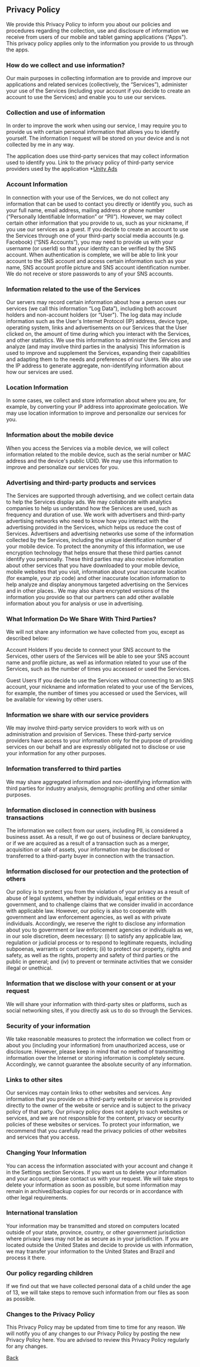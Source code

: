 ## Privacy Policy

We provide this Privacy Policy to inform you about our policies and procedures regarding the collection, use and disclosure of information we receive from users of our mobile and tablet gaming applications (“Apps"). This privacy policy applies only to the information you provide to us through the apps.

### How do we collect and use information?

Our main purposes in collecting information are to provide and improve our applications and related services (collectively, the “Services”), administer your use of the Services (including your account if you decide to create an account to use the Services) and enable you to use our services.

### Collection and use of information

In order to improve the work when using our service, I may require you to provide us with certain personal information that allows you to identify yourself. The information I request will be stored on your device and is not collected by me in any way.

  The application does use third-party services that may collect information used to identify you.
  Link to the privacy policy of third-party service providers used by the application
  *[Unity Ads](https://unity3d.com/legal/privacy-policy )

### Account Information

In connection with your use of the Services, we do not collect any information that can be used to contact you directly or identify you, such as your full name, email address, mailing address or phone number (“Personally Identifiable Information” or “PII”). However, we may collect certain other information that you provide to us, such as your nickname, if you use our services as a guest. If you decide to create an account to use the Services through one of your third-party social media accounts (e.g. Facebook) (“SNS Accounts”), you may need to provide us with your username (or userId) so that your identity can be verified by the SNS account. When authentication is complete, we will be able to link your account to the SNS account and access certain information such as your name, SNS account profile picture and SNS account identification number. We do not receive or store passwords to any of your SNS accounts.

### Information related to the use of the Services

Our servers may record certain information about how a person uses our services (we call this information “Log Data”), including both account holders and non-account holders (or “User"). The log data may include information such as the User's Internet Protocol (IP) address, device type, operating system, links and advertisements on our Services that the User clicked on, the amount of time during which you interact with the Services, and other statistics. We use this information to administer the Services and analyze (and may involve third parties in the analysis) This information is used to improve and supplement the Services, expanding their capabilities and adapting them to the needs and preferences of our Users. We also use the IP address to generate aggregate, non-identifying information about how our services are used.

### Location Information

In some cases, we collect and store information about where you are, for example, by converting your IP address into approximate geolocation. We may use location information to improve and personalize our services for you.

### Information about the mobile device

When you access the Services via a mobile device, we will collect information related to the mobile device, such as the serial number or MAC address and the device's public UDID. We may use this information to improve and personalize our services for you.

### Advertising and third-party products and services

The Services are supported through advertising, and we collect certain data to help the Services display ads. We may collaborate with analytics companies to help us understand how the Services are used, such as frequency and duration of use. We work with advertisers and third-party advertising networks who need to know how you interact with the advertising provided in the Services, which helps us reduce the cost of Services. Advertisers and advertising networks use some of the information collected by the Services, including the unique identification number of your mobile device. To protect the anonymity of this information, we use encryption technology that helps ensure that these third parties cannot identify you personally. These third parties may also receive information about other services that you have downloaded to your mobile device, mobile websites that you visit, information about your inaccurate location (for example, your zip code) and other inaccurate location information to help analyze and display anonymous targeted advertising on the Services and in other places.. We may also share encrypted versions of the information you provide so that our partners can add other available information about you for analysis or use in advertising.

### What Information Do We Share With Third Parties?

We will not share any information we have collected from you, except as described below:

Account Holders
If you decide to connect your SNS account to the Services, other users of the Services will be able to see your SNS account name and profile picture, as well as information related to your use of the Services, such as the number of times you accessed or used the Services.

Guest Users
If you decide to use the Services without connecting to an SNS account, your nickname and information related to your use of the Services, for example, the number of times you accessed or used the Services, will be available for viewing by other users.

### Information we share with our service providers

We may involve third-party service providers to work with us on administration and provision of Services. These third-party service providers have access to your information only for the purpose of providing services on our behalf and are expressly obligated not to disclose or use your information for any other purposes.

### Information transferred to third parties

We may share aggregated information and non-identifying information with third parties for industry analysis, demographic profiling and other similar purposes.

### Information disclosed in connection with business transactions

The information we collect from our users, including PII, is considered a business asset. As a result, if we go out of business or declare bankruptcy, or if we are acquired as a result of a transaction such as a merger, acquisition or sale of assets, your information may be disclosed or transferred to a third-party buyer in connection with the transaction.

### Information disclosed for our protection and the protection of others

Our policy is to protect you from the violation of your privacy as a result of abuse of legal systems, whether by individuals, legal entities or the government, and to challenge claims that we consider invalid in accordance with applicable law. However, our policy is also to cooperate with government and law enforcement agencies, as well as with private individuals. Accordingly, we reserve the right to disclose any information about you to government or law enforcement agencies or individuals as we, in our sole discretion, deem necessary: (i) to satisfy any applicable law, regulation or judicial process or to respond to legitimate requests, including subpoenas, warrants or court orders; (ii) to protect our property, rights and safety, as well as the rights, property and safety of third parties or the public in general; and (iv) to prevent or terminate activities that we consider illegal or unethical.

### Information that we disclose with your consent or at your request

We will share your information with third-party sites or platforms, such as social networking sites, if you directly ask us to do so through the Services.

### Security of your information

We take reasonable measures to protect the information we collect from or about you (including your information) from unauthorized access, use or disclosure. However, please keep in mind that no method of transmitting information over the Internet or storing information is completely secure. Accordingly, we cannot guarantee the absolute security of any information.

### Links to other sites

Our services may contain links to other websites and services. Any information that you provide on a third-party website or service is provided directly to the owner of the website or service and is subject to the privacy policy of that party. Our privacy policy does not apply to such websites or services, and we are not responsible for the content, privacy or security policies of these websites or services. To protect your information, we recommend that you carefully read the privacy policies of other websites and services that you access.

### Changing Your Information

You can access the information associated with your account and change it in the Settings section Services. If you want us to delete your information and your account, please contact us with your request. We will take steps to delete your information as soon as possible, but some information may remain in archived/backup copies for our records or in accordance with other legal requirements.

### International translation

Your information may be transmitted and stored on computers located outside of your state, province, country, or other government jurisdiction where privacy laws may not be as secure as in your jurisdiction. If you are located outside the United States and decide to provide us with information, we may transfer your information to the United States and Brazil and process it there.

### Our policy regarding children

If we find out that we have collected personal data of a child under the age of 13, we will take steps to remove such information from our files as soon as possible.

### Changes to the Privacy Policy

This Privacy Policy may be updated from time to time for any reason. We will notify you of any changes to our Privacy Policy by posting the new Privacy Policy here. You are advised to review this Privacy Policy regularly for any changes. 

[Back](./)

